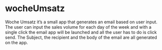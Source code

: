 # wocheUmsatz

Woche Umsatz it’s a small app that generates an email based on user input.
The user can input the sales volume for each day of the week and with a single click the email app will be launched and all the user has to do is click send. 
The Subject, the recipient and the body of the email are all generated on the app.
